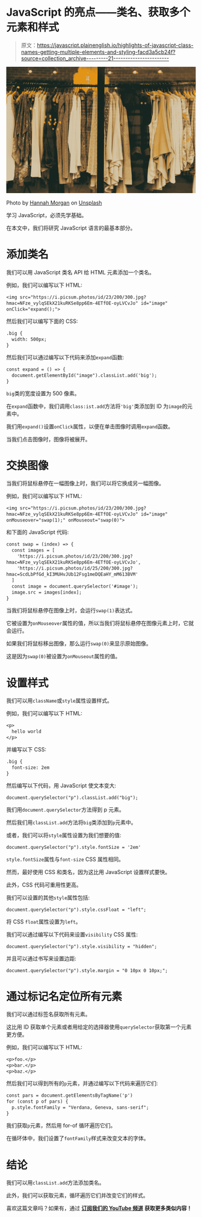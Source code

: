 # JavaScript 的亮点——类名、获取多个元素和样式

> 原文：<https://javascript.plainenglish.io/highlights-of-javascript-class-names-getting-multiple-elements-and-styling-facd3a5cb24f?source=collection_archive---------21----------------------->

![](img/cfd2b53a8300a7a3a6c65141b76e2ae3.png)

Photo by [Hannah Morgan](https://unsplash.com/@hannahmorgan7?utm_source=medium&utm_medium=referral) on [Unsplash](https://unsplash.com?utm_source=medium&utm_medium=referral)

学习 JavaScript，必须先学基础。

在本文中，我们将研究 JavaScript 语言的最基本部分。

# 添加类名

我们可以用 JavaScript 类名 API 给 HTML 元素添加一个类名。

例如，我们可以编写以下 HTML:

```
<img src="https://i.picsum.photos/id/23/200/300.jpg?hmac=NFze_vylqSEkX21kuRKSe8pp6Em-4ETfOE-oyLVCvJo" id="image" onClick="expand();">
```

然后我们可以编写下面的 CSS:

```
.big {
  width: 500px;
}
```

然后我们可以通过编写以下代码来添加`expand`函数:

```
const expand = () => {
  document.getElementById("image").classList.add('big');
}
```

`big`类的宽度设置为 500 像素。

在`expand`函数中，我们调用`class:ist.add`方法将`'big'`类添加到 ID 为`image`的元素中。

我们用`expand()`设置`onClick`属性，以便在单击图像时调用`expand`函数。

当我们点击图像时，图像将被展开。

# 交换图像

当我们将鼠标悬停在一幅图像上时，我们可以将它换成另一幅图像。

例如，我们可以编写以下 HTML:

```
<img src="https://i.picsum.photos/id/23/200/300.jpg?hmac=NFze_vylqSEkX21kuRKSe8pp6Em-4ETfOE-oyLVCvJo" id="image" onMouseover="swap(1);" onMouseout="swap(0)">
```

和下面的 JavaScript 代码:

```
const swap = (index) => {
  const images = [
    'https://i.picsum.photos/id/23/200/300.jpg?hmac=NFze_vylqSEkX21kuRKSe8pp6Em-4ETfOE-oyLVCvJo',
    'https://i.picsum.photos/id/25/200/300.jpg?hmac=ScdLbPfGd_kI3MUHvJUb12Fsg1meDQEaHY_mM613BVM'
  ]
  const image = document.querySelector('#image');
  image.src = images[index];
}
```

当我们将鼠标悬停在图像上时，会运行`swap(1)`表达式。

它被设置为`onMouseover`属性的值，所以当我们将鼠标悬停在图像元素上时，它就会运行。

如果我们将鼠标移出图像，那么运行`swap(0)`来显示原始图像。

这是因为`swap(0)`被设置为`onMouseout`属性的值。

# 设置样式

我们可以用`className`或`style`属性设置样式。

例如，我们可以编写以下 HTML:

```
<p>
  hello world
</p>
```

并编写以下 CSS:

```
.big {
  font-size: 2em
}
```

然后编写以下代码，用 JavaScript 使文本变大:

```
document.querySelector("p").classList.add("big");
```

我们用`document.querySelector`方法得到 p 元素。

然后我们用`classList.add`方法将`big`类添加到`p`元素中。

或者，我们可以将`style`属性设置为我们想要的值:

```
document.querySelector("p").style.fontSize = '2em'
```

`style.fontSize`属性与`font-size` CSS 属性相同。

然而，最好使用 CSS 和类名，因为这比用 JavaScript 设置样式要快。

此外，CSS 代码可重用性更高。

我们可以设置的其他`style`属性包括:

```
document.querySelector("p").style.cssFloat = "left";
```

将 CSS `float`属性设置为`left`。

我们可以通过编写以下代码来设置`visibility` CSS 属性:

```
document.querySelector("p").style.visibility = "hidden";
```

并且可以通过书写来设置边距:

```
document.querySelector("p").style.margin = "0 10px 0 10px;";
```

# 通过标记名定位所有元素

我们可以通过标签名获取所有元素。

这比用 ID 获取单个元素或者用给定的选择器使用`querySelector`获取第一个元素更方便。

例如，我们可以编写以下 HTML:

```
<p>foo.</p>
<p>bar.</p>
<p>baz.</p>
```

然后我们可以得到所有的`p`元素，并通过编写以下代码来遍历它们:

```
const pars = document.getElementsByTagName('p')
for (const p of pars) {
  p.style.fontFamily = "Verdana, Geneva, sans-serif";
}
```

我们获取`p`元素，然后用 for-of 循环遍历它们。

在循环体中，我们设置了`fontFamily`样式来改变文本的字体。

# 结论

我们可以用`classList.add`方法添加类名。

此外，我们可以获取元素，循环遍历它们并改变它们的样式。

喜欢这篇文章吗？如果有，通过 [**订阅我们的 YouTube 频道**](https://www.youtube.com/channel/UCtipWUghju290NWcn8jhyAw?sub_confirmation=true) **获取更多类似内容！**
